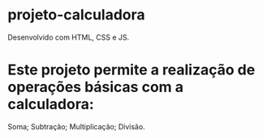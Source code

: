 # projeto-calculadora

Desenvolvido com HTML, CSS e JS.

# Este projeto permite a realização de operações básicas com a calculadora:

Soma;
Subtração;
Multiplicação;
Divisão.